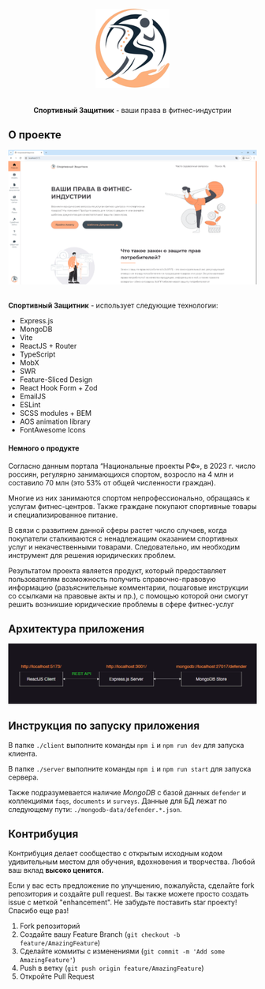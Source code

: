 <!-- --------LOGO-------- -->
<br />
<div align="center">
	<img src="./screenshots/logo.png" alt="Logo" width="150px" style='margin-bottom: 20px' />
	<p><strong>Спортивный Защитник</strong> - ваши права в фитнес-индустрии</p>
</div>

<!-- --------ABOUT THE PROJECT-------- -->

## О проекте

<div align="center">
	<img src="./screenshots/main.png" alt="Preview" />
</div>
<br />
<p><strong>Спортивный Защитник</strong> - использует следующие технологии:</p>
<ul>
	<li>Express.js</li>
	<li>MongoDB</li>
	<li>Vite</li>
	<li>ReactJS + Router</li>
	<li>TypeScript</li>
	<li>MobX</li>
	<li>SWR</li>
	<li>Feature-Sliced Design</li>
	<li>React Hook Form + Zod</li>
	<li>EmailJS</li>
	<li>ESLint</li>
	<li>SCSS modules + BEM</li>
	<li>AOS animation library</li>
	<li>FontAwesome Icons</li>
</ul>

#### Немного о продукте

Согласно данным портала “Национальные проекты РФ», в 2023 г. число россиян, регулярно занимающихся спортом, возросло на 4 млн и составило 70 млн (это 53% от общей численности граждан).

Многие из них занимаются спортом непрофессионально, обращаясь к услугам фитнес-центров. Также граждане покупают спортивные товары и специализированное питание.

В связи с развитием данной сферы растет число случаев, когда покупатели сталкиваются с ненадлежащим оказанием спортивных услуг и некачественными товарами. Следовательно, им необходим инструмент для решения юридических проблем.

Результатом проекта является продукт, который предоставляет пользователям возможность получить справочно-правовую информацию (разъяснительные комментарии, пошаговые инструкции со ссылками на правовые акты и пр.), с помощью которой они смогут решить возникшие юридические проблемы в сфере фитнес-услуг

<!-- APP ARCHITECTURE  -->

## Архитектура приложения

<div align="center">
	<img src="./screenshots/architecture.png" alt="Architecture" />
</div>

<!-- SET UP INSTRUCTIONS -->

## Инструкция по запуску приложения

В папке `./client` выполните команды `npm i` и `npm run dev` для запуска клиента.

В папке `./server` выполните команды `npm i` и `npm run start` для запуска сервера.

Также подразумевается наличие _MongoDB_ с базой данных `defender` и коллекциями `faqs`, `documents` и `surveys`. Данные для БД лежат по следующему пути: `./mongodb-data/defender.*.json`.

<!-- --------CONTRIBUTING-------- -->

## Контрибуция

Контрибуция делает сообщество с открытым исходным кодом удивительным местом для обучения, вдохновения и творчества. Любой ваш вклад **высоко ценится.**

Если у вас есть предложение по улучшению, пожалуйста, сделайте fork репозитория и создайте pull request. Вы также можете просто создать issue с меткой "enhancement".
Не забудьте поставить star проекту! Спасибо еще раз!

1. Fork репозиторий
2. Создайте вашу Feature Branch (`git checkout -b feature/AmazingFeature`)
3. Сделайте коммиты с изменениями (`git commit -m 'Add some AmazingFeature'`)
4. Push в ветку (`git push origin feature/AmazingFeature`)
5. Откройте Pull Request
